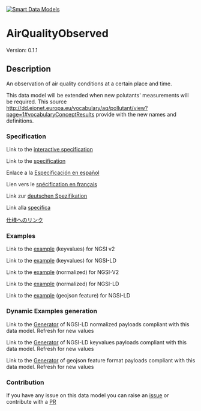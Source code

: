 [![Smart Data Models](https://smartdatamodels.org/wp-content/uploads/2022/01/SmartDataModels_logo.png "Logo")](https://smartdatamodels.org)
# AirQualityObserved
Version: 0.1.1

## Description 

An observation of air quality conditions at a certain place and time.

This data model will be extended when new polutants' measurements will be required. This source http://dd.eionet.europa.eu/vocabulary/aq/pollutant/view?page=1#vocabularyConceptResults provide with the new names and definitions.
### Specification

Link to the [interactive specification](https://swagger.lab.fiware.org/?url=https://smart-data-models.github.io/dataModel.Environment/AirQualityObserved/swagger.yaml)

Link to the [specification](https://github.com/smart-data-models/dataModel.Environment/blob/master/AirQualityObserved/doc/spec.md)

Enlace a la [Especificación en español](https://github.com/smart-data-models/dataModel.Environment/blob/master/AirQualityObserved/doc/spec_ES.md)

Lien vers le [spécification en français](https://github.com/smart-data-models/dataModel.Environment/blob/master/AirQualityObserved/doc/spec_FR.md)

Link zur [deutschen Spezifikation](https://github.com/smart-data-models/dataModel.Environment/blob/master/AirQualityObserved/doc/spec_DE.md)

Link alla [specifica](https://github.com/smart-data-models/dataModel.Environment/blob/master/AirQualityObserved/doc/spec_IT.md)

[仕様へのリンク](https://github.com/smart-data-models/dataModel.Environment/blob/master/AirQualityObserved/doc/spec_JA.md)
### Examples

Link to the [example](https://smart-data-models.github.io/dataModel.Environment/AirQualityObserved/examples/example.json) (keyvalues) for NGSI v2

Link to the [example](https://smart-data-models.github.io/dataModel.Environment/AirQualityObserved/examples/example.jsonld) (keyvalues) for NGSI-LD

Link to the [example](https://smart-data-models.github.io/dataModel.Environment/AirQualityObserved/examples/example-normalized.json) (normalized) for NGSI-V2

Link to the [example](https://smart-data-models.github.io/dataModel.Environment/AirQualityObserved/examples/example-normalized.jsonld) (normalized) for NGSI-LD

Link to the [example](https://smart-data-models.github.io/dataModel.Environment/AirQualityObserved/examples/example-geojsonfeature.json) (geojson feature) for NGSI-LD
### Dynamic Examples generation

Link to the [Generator](https://smartdatamodels.org/extra/ngsi-ld_generator.php?schemaUrl=https://raw.githubusercontent.com/smart-data-models/dataModel.Environment/master/AirQualityObserved/schema.json&email=info@smartdatamodels.org) of NGSI-LD normalized payloads compliant with this data model. Refresh for new values

Link to the [Generator](https://smartdatamodels.org/extra/ngsi-ld_generator_keyvalues.php?schemaUrl=https://raw.githubusercontent.com/smart-data-models/dataModel.Environment/master/AirQualityObserved/schema.json&email=info@smartdatamodels.org) of NGSI-LD keyvalues payloads compliant with this data model. Refresh for new values

Link to the [Generator](https://smartdatamodels.org/extra/geojson_features_generator.php?schemaUrl=https://raw.githubusercontent.com/smart-data-models/dataModel.Environment/master/AirQualityObserved/schema.json&email=info@smartdatamodels.org) of geojson feature format payloads compliant with this data model. Refresh for new values
### Contribution

 If you have any issue on this data model you can raise an [issue](https://github.com/smart-data-models/dataModel.Environment/issues)  or contribute with a [PR](https://github.com/smart-data-models/dataModel.Environment/pulls)